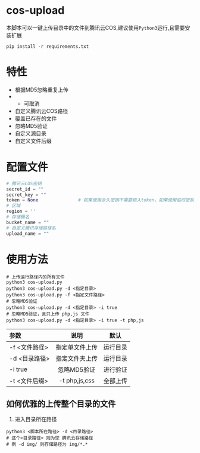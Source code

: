 # cos-upload
本脚本可以一键上传目录中的文件到腾讯云COS,建议使用`Python3`运行,且需要安装扩展
```shell
pip install -r requirements.txt
```
# 特性
- 根据MD5忽略重复上传
- - 可取消
- 自定义腾讯云COS路径
- 覆盖已存在的文件
- 忽略MD5验证
- 自定义源目录
- 自定义文件后缀
# 配置文件
```python
# 腾讯云COS密钥
secret_id = ""
secret_key = ""
token = None               # 如果使用永久密钥不需要填入token，如果使用临时密钥需要填入，临时密钥生成和使用指引参见https://cloud.tencent.com/document/product/436/14048
# 区域
region = ''
# 存储桶名
bucket_name = ""
# 自定义腾讯存储路径名
upload_name = ""
```
# 使用方法
```shell
# 上传运行路径内的所有文件 
python3 cos-upload.py
python3 cos-upload.py -d <指定目录>
python3 cos-upload.py -f <指定文件路径>
# 忽略MD5验证
python3 cos-upload.py -d <指定目录> -i true
# 忽略MD5验证，且只上传 php,js 文件
python3 cos-upload.py -d <指定目录> -i true -t php,js
```
|参数|说明|默认|
|:---|:---:|:---:|
|-f <文件路径>|指定单文件上传|运行目录
|-d <目录路径>|指定文件夹上传|运行目录
|-i true|忽略MD5验证|进行验证
|-t <文件后缀>|-t php,js,css|全部上传
## 如何优雅的上传整个目录的文件
1. 进入目录所在路径
```shell
python3 <脚本所在路径> -d <目录路径>
# 这个<目录路径> 则为您 腾讯云存储路径
# 例 -d img/ 则存储路径为 img/*.*
```

